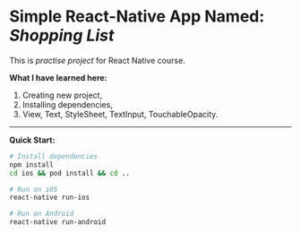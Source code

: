 # Simple React-Native App Named: _Shopping List_

This is _practise project_ for React Native course.

**What I have learned here:**

1. Creating new project,
2. Installing dependencies,
3. View, Text, StyleSheet, TextInput, TouchableOpacity.

---

**Quick Start:**

```bash
# Install dependencies
npm install
cd ios && pod install && cd ..

# Run on iOS
react-native run-ios

# Run on Android
react-native run-android

```
